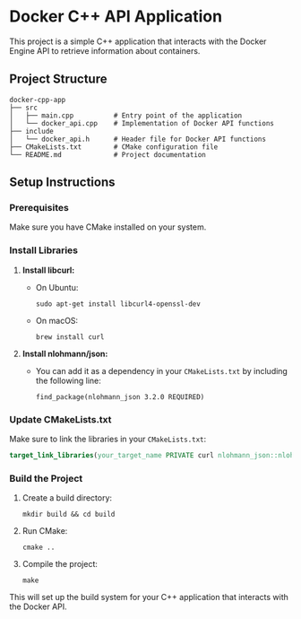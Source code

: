# Docker C++ API Application

This project is a simple C++ application that interacts with the Docker Engine API to retrieve information about containers.

## Project Structure

```
docker-cpp-app
├── src
│   ├── main.cpp          # Entry point of the application
│   └── docker_api.cpp    # Implementation of Docker API functions
├── include
│   └── docker_api.h      # Header file for Docker API functions
├── CMakeLists.txt        # CMake configuration file
└── README.md             # Project documentation
```

## Setup Instructions

### Prerequisites

Make sure you have CMake installed on your system.

### Install Libraries

1. **Install libcurl:**
   - On Ubuntu:
     ```
     sudo apt-get install libcurl4-openssl-dev
     ```
   - On macOS:
     ```
     brew install curl
     ```

2. **Install nlohmann/json:**
   - You can add it as a dependency in your `CMakeLists.txt` by including the following line:
     ```
     find_package(nlohmann_json 3.2.0 REQUIRED)
     ```

### Update CMakeLists.txt

Make sure to link the libraries in your `CMakeLists.txt`:
```cmake
target_link_libraries(your_target_name PRIVATE curl nlohmann_json::nlohmann_json)
```

### Build the Project

1. Create a build directory:
   ```
   mkdir build && cd build
   ```

2. Run CMake:
   ```
   cmake ..
   ```

3. Compile the project:
   ```
   make
   ```

This will set up the build system for your C++ application that interacts with the Docker API.